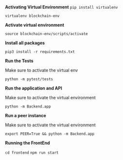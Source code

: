 **Activating Virtual Environment**
```pip install virtualenv```

```virtualenv blockchain-env```

**Activate virtual environment**

```source blockchain-env/scripts/activate```

**Install all packages**

```pip3 install -r requirements.txt```

**Run the Tests**

Make sure to activate the virtual env

```python -m pytest/tests```

**Run the application and API**

Make sure to activate the virtual environment

```python -m Backend.app```


**Run a peer instance**

Make sure to activate the virtual environment

```export PEER=True && python -m Backend.app```


**Running the FrontEnd**

```cd frontend```
```npm run start```